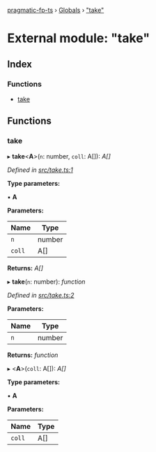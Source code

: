 [pragmatic-fp-ts](../README.md) › [Globals](../globals.md) › ["take"](_take_.md)

# External module: "take"

## Index

### Functions

* [take](_take_.md#take)

## Functions

###  take

▸ **take**<**A**>(`n`: number, `coll`: A[]): *A[]*

*Defined in [src/take.ts:1](https://github.com/hermann-p/pragmatic-fp-ts/blob/893c172/src/take.ts#L1)*

**Type parameters:**

▪ **A**

**Parameters:**

Name | Type |
------ | ------ |
`n` | number |
`coll` | A[] |

**Returns:** *A[]*

▸ **take**(`n`: number): *function*

*Defined in [src/take.ts:2](https://github.com/hermann-p/pragmatic-fp-ts/blob/893c172/src/take.ts#L2)*

**Parameters:**

Name | Type |
------ | ------ |
`n` | number |

**Returns:** *function*

▸ <**A**>(`coll`: A[]): *A[]*

**Type parameters:**

▪ **A**

**Parameters:**

Name | Type |
------ | ------ |
`coll` | A[] |
